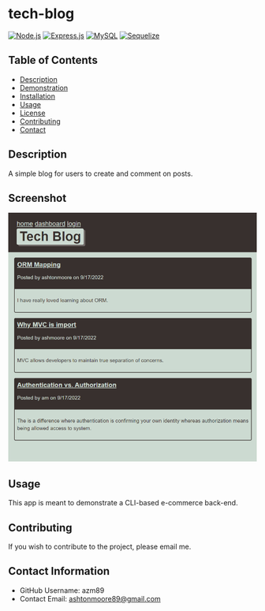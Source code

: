 # tech-blog

[![Node.js](https://img.shields.io/badge/built%20with-Node.js-3c873a)](https://nodejs.org/en/) [![Express.js](https://img.shields.io/badge/built%20with-Express.js-303030)](https://expressjs.com/) [![MySQL](https://img.shields.io/badge/built%20with-MySQL-00758f)](https://www.mysql.com/) [![Sequelize](https://img.shields.io/badge/built%20with-Sequelize-399af3)](https://sequelize.org/)
 
 ## Table of Contents 
 * [Description](#-Description)
 * [Demonstration](#-Demonstration)
 * [Installation](#-Installation)
 * [Usage](#-Usage)
 * [License](#-License)
 * [Contributing](#-Contributing)
 * [Contact](#-Contact-Information)
  
## Description
A simple blog for users to create and comment on posts.

 ## Screenshot
 ![Preview](/assets/2022-09-26_11-02-34.png) 

  
## Usage
This app is meant to demonstrate a CLI-based e-commerce back-end.
  
## Contributing 
If you wish to contribute to the project, please email me.
  
## Contact Information 
* GitHub Username: azm89
* Contact Email: ashtonmoore89@gmail.com